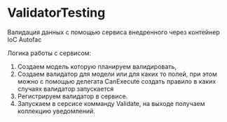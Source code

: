 # ValidatorTesting
Валидация данных с помощью сервиса внедренного через контейнер IoC Autofac

Логика работы с сервисом:
1. Cоздаем модель которую планируем валидировать,
2. Создаем валидатор для модели или для каких то полей, при этом можно с помощью делегата CanExecute создать правило в каких случаях валидатор запускается
3. Регистрируем валидатор в сервисе.
4. Запускаем в серсисе комманду Validate, на выходе получаем коллекцию уведомлений.
